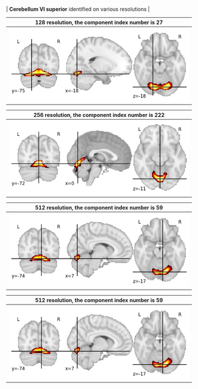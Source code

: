 


| **Cerebellum VI superior** identified on various resolutions |

| 128 resolution, the component index number is 27|  
|:---:|  
| ![Component 128](../128/final/27.jpg "From component 128: Cerebellum VI superior") |

| 256 resolution, the component index number is 222|  
|:---:|  
| ![Component 256](../256/final/222.jpg "From component 256: Cerebellum VI superior") |

| 512 resolution, the component index number is 59|  
|:---:|  
| ![Component 512](../512/final/59.jpg "From component 512: Cerebellum VI superior") |

| 512 resolution, the component index number is 59|  
|:---:|  
| ![Component 512](../512/final/59.jpg "From component 512: Cerebellum VI superior") |